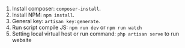 1. Install composer: `composer-install`.
2. Install NPM: `npm install`.
3. General key: `artisan key:generate`.
4. Run script compile JS: `npm run dev` or `npm run watch`
5. Setting local virtual host or run command: `php artisan serve` to run website